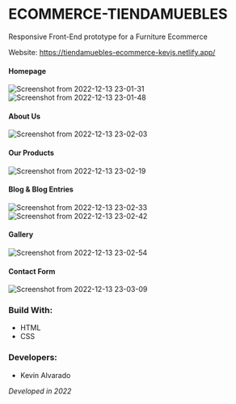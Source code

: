 # ECOMMERCE-TIENDAMUEBLES
Responsive Front-End prototype for a Furniture Ecommerce

Website: https://tiendamuebles-ecommerce-kevjs.netlify.app/

#### Homepage
![Screenshot from 2022-12-13 23-01-31](https://user-images.githubusercontent.com/103754829/207510544-95fa7697-d5fd-4aef-8615-62b78893efd3.png)
![Screenshot from 2022-12-13 23-01-48](https://user-images.githubusercontent.com/103754829/207510450-5c38fdae-78bd-48b5-b1de-bfb6df6931ee.png)


#### About Us
![Screenshot from 2022-12-13 23-02-03](https://user-images.githubusercontent.com/103754829/207510615-67caa15d-05d9-43da-9064-a466f80114a2.png)


#### Our Products
![Screenshot from 2022-12-13 23-02-19](https://user-images.githubusercontent.com/103754829/207510641-2b83a626-9c44-4e77-afaf-1c647e2111e2.png)


#### Blog & Blog Entries
![Screenshot from 2022-12-13 23-02-33](https://user-images.githubusercontent.com/103754829/207510709-2b808b95-9ef7-43ae-9ec1-fa849a80e07c.png)
![Screenshot from 2022-12-13 23-02-42](https://user-images.githubusercontent.com/103754829/207510712-9459be1a-c9ce-469e-b4ca-a251872ebc8e.png)


#### Gallery
![Screenshot from 2022-12-13 23-02-54](https://user-images.githubusercontent.com/103754829/207510804-48e3ebc6-60d5-40b4-913a-4d6bcc00fe32.png)


#### Contact Form
![Screenshot from 2022-12-13 23-03-09](https://user-images.githubusercontent.com/103754829/207510842-dd0aa1d7-1133-4614-9b24-468188c0913b.png)


### Build With:
* HTML
* CSS

### Developers:
* Kevin Alvarado

_Developed in 2022_
